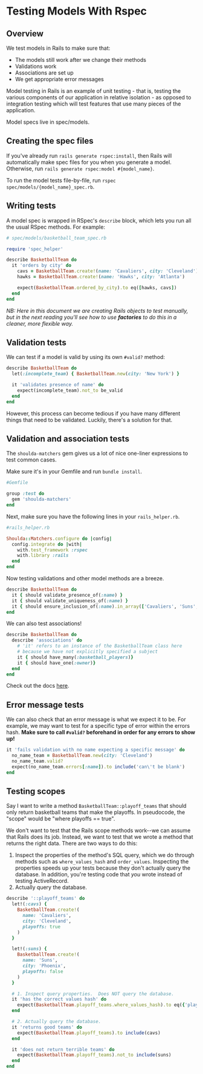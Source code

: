 # Testing Models With Rspec

## Overview

We test models in Rails to make sure that:

*  The models still work after we change their methods
*  Validations work
*  Associations are set up
*  We get appropriate error messages

Model testing in Rails is an example of unit testing - that is, testing
the various components of our application in relative isolation - as
opposed to integration testing which will test features that use many
pieces of the application.

Model specs live in spec/models.

## Creating the spec files

If you've already run `rails generate rspec:install`, then Rails will
automatically make spec files for you when you generate a model.
Otherwise, run `rails generate rspec:model #{model_name}`.

To run the model tests file-by-file, run `rspec spec/models/{model_name}_spec.rb`.

## Writing tests

A model spec is wrapped in RSpec's `describe` block, which lets you
run all the usual RSpec methods.  For example:

```ruby
# spec/models/basketball_team_spec.rb

require 'spec_helper'

describe BasketballTeam do
  it 'orders by city' do
    cavs = BasketballTeam.create!(name: 'Cavaliers', city: 'Cleveland')
    hawks = BasketballTeam.create!(name: 'Hawks', city: 'Atlanta')

    expect(BasketballTeam.ordered_by_city).to eq([hawks, cavs])
  end
end
```

*NB: Here in this document we are creating Rails objects to test
manually, but in the next reading you'll see how to use __factories__ to
do this in a cleaner, more flexible way.*

## Validation tests

We can test if a model is valid by using its own `#valid?` method:

```ruby
describe BasketballTeam do
  let(:incomplete_team) { BasketballTeam.new(city: 'New York') }

  it 'validates presence of name' do
    expect(incomplete_team).not_to be_valid
  end
end
```

However, this process can become tedious if you have many different things that need to be validated. Luckily, there's a solution for that.

## Validation and association tests

The `shoulda-matchers` gem gives us a lot of nice one-liner expressions to test common cases.

Make sure it's in your Gemfile and run `bundle install`.

```ruby
#Gemfile

group :test do
  gem 'shoulda-matchers'
end
```

Next, make sure you have the following lines in your `rails_helper.rb`.

```ruby
#rails_helper.rb

Shoulda::Matchers.configure do |config|
  config.integrate do |with|
    with.test_framework :rspec
    with.library :rails
  end
end
```

Now testing validations and other model
methods are a breeze.

```ruby
describe BasketballTeam do
  it { should validate_presence_of(:name) }
  it { should validate_uniqueness_of(:name) }
  it { should ensure_inclusion_of(:name).in_array(['Cavaliers', 'Suns', 'Mavericks'])} #etc..
end
```

We can also test associations!

```ruby
describe BasketballTeam do
  describe 'associations' do
    # 'it' refers to an instance of the BasketballTeam class here
    # because we have not explicitly specified a subject
    it { should have_many(:basketball_players)}
    it { should have_one(:owner)}
  end
end
```

Check out the docs [here][shoulda-matchers].

[shoulda-matchers]:https://github.com/thoughtbot/shoulda-matchers

## Error message tests

We can also check that an error message is what we expect it to be.  For
example, we may want to test for a specific type of error within the errors
hash. **Make sure to call `#valid?` beforehand in order for any errors to show up!**

```ruby
it 'fails validation with no name expecting a specific message' do
  no_name_team = BasketballTeam.new(city: 'Cleveland')
  no_name_team.valid?
  expect(no_name_team.errors[:name]).to include('can\'t be blank')
end
```

## Testing scopes

Say I want to write a method `BasketballTeam::playoff_teams` that
should only return basketball teams that make the playoffs. In pseudocode, the "scope" would be "where playoffs == true".

We don't want to test that the Rails scope methods work--we can
assume that Rails does its job. Instead, we want to test that we
wrote a method that returns the right data. There are two ways to
do this:

1. Inspect the properties of the method's SQL query, which we do through
   methods such as `where_values_hash` and `order_values`. Inspecting
   the properties speeds up your tests because they don't actually query
   the database. In addition, you're testing code that *you* wrote
   instead of testing ActiveRecord.
2. Actually query the database.
```ruby
describe '::playoff_teams' do
  let!(:cavs) {
    BasketballTeam.create!(
      name: 'Cavaliers',
      city: 'Cleveland',
      playoffs: true
    )
  }

  let!(:suns) {
    BasketballTeam.create!(
      name: 'Suns',
      city: 'Phoenix',
      playoffs: false
    )
  }

  # 1. Inspect query properties.  Does NOT query the database.
  it 'has the correct values hash' do
    expect(BasketballTeam.playoff_teams.where_values_hash).to eq({'playoffs' => true})
  end

  # 2. Actually query the database.
  it 'returns good teams' do
    expect(BasketballTeam.playoff_teams).to include(cavs)
  end

  it 'does not return terrible teams' do
    expect(BasketballTeam.playoff_teams).not_to include(suns)
  end
end
```
